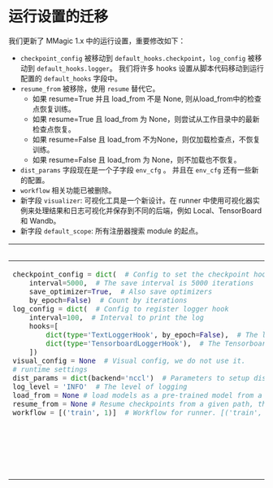 # 运行设置的迁移

我们更新了 MMagic 1.x 中的运行设置，重要修改如下：

- `checkpoint_config` 被移动到 `default_hooks.checkpoint`，`log_config` 被移动到 `default_hooks.logger`。 我们将许多 hooks 设置从脚本代码移动到运行配置的 `default_hooks` 字段中。
- `resume_from` 被移除，使用 `resume` 替代它。
  - 如果 resume=True 并且 load_from 不是 None, 则从load_from中的检查点恢复训练。
  - 如果 resume=True 且 load_from 为 None，则尝试从工作目录中的最新检查点恢复。
  - 如果 resume=False 且 load_from 不为None，则仅加载检查点，不恢复训练。
  - 如果 resume=False 且 load_from 为 None，则不加载也不恢复。
- `dist_params` 字段现在是一个子字段 `env_cfg` 。 并且在 `env_cfg` 还有一些新的配置。
- `workflow` 相关功能已被删除。
- 新字段 `visualizer`: 可视化工具是一个新设计。在 runner 中使用可视化器实例来处理结果和日志可视化并保存到不同的后端，例如 Local、TensorBoard 和 Wandb。
- 新字段 `default_scope`: 所有注册器搜索 module 的起点。


<table class="docutils">
<thead>
  <tr>
    <th> 原始配置 </th>
    <th> 新的配置 </th>
<tbody>
<tr>
<td valign="top">

```python
checkpoint_config = dict(  # Config to set the checkpoint hook, Refer to https://github.com/open-mmlab/mmcv/blob/master/mmcv/runner/hooks/checkpoint.py for implementation.
    interval=5000,  # The save interval is 5000 iterations
    save_optimizer=True,  # Also save optimizers
    by_epoch=False)  # Count by iterations
log_config = dict(  # Config to register logger hook
    interval=100,  # Interval to print the log
    hooks=[
        dict(type='TextLoggerHook', by_epoch=False),  # The logger used to record the training process
        dict(type='TensorboardLoggerHook'),  # The Tensorboard logger is also supported
    ])
visual_config = None  # Visual config, we do not use it.
# runtime settings
dist_params = dict(backend='nccl')  # Parameters to setup distributed training, the port can also be set
log_level = 'INFO'  # The level of logging
load_from = None # load models as a pre-trained model from a given path. This will not resume training
resume_from = None # Resume checkpoints from a given path, the training will be resumed from the iteration when the checkpoint's is saved
workflow = [('train', 1)]  # Workflow for runner. [('train', 1)] means there is only one workflow and the workflow named 'train' is executed once. Keep this unchanged when training current matting models
```

</td>

<td valign="top">

```python
default_hooks = dict(  # 用来创建默认 hooks
    checkpoint=dict(  # 设置 checkpoint hook 的配置
        type='CheckpointHook',
        interval=5000,  # 每 5000 iterations 保存
        save_optimizer=True,
        by_epoch=False,  # 通过 iterations 计数
        out_dir=save_dir,
    ),
    timer=dict(type='IterTimerHook'),
    logger=dict(type='LoggerHook', interval=100),  # 注册 logger hook 的配置
    param_scheduler=dict(type='ParamSchedulerHook'),
    sampler_seed=dict(type='DistSamplerSeedHook'),
)
default_scope = 'mmedit' # 用来设置注册位置
env_cfg = dict(  # 设置分布式训练的参数，还可以设置端口
    cudnn_benchmark=False,
    mp_cfg=dict(mp_start_method='fork', opencv_num_threads=4),
    dist_cfg=dict(backend='nccl'),
)
log_level = 'INFO'  # 日志等级
log_processor = dict(type='LogProcessor', window_size=100, by_epoch=False)  # 用来创建日志处理器
load_from = None  # 从指定路径加载预训练模型，这不会恢复训练
resume = False  # 从给定路径恢复检查点，训练将从保存检查点的epoch开始恢复
```

</td>

</tr>
</thead>
</table>
